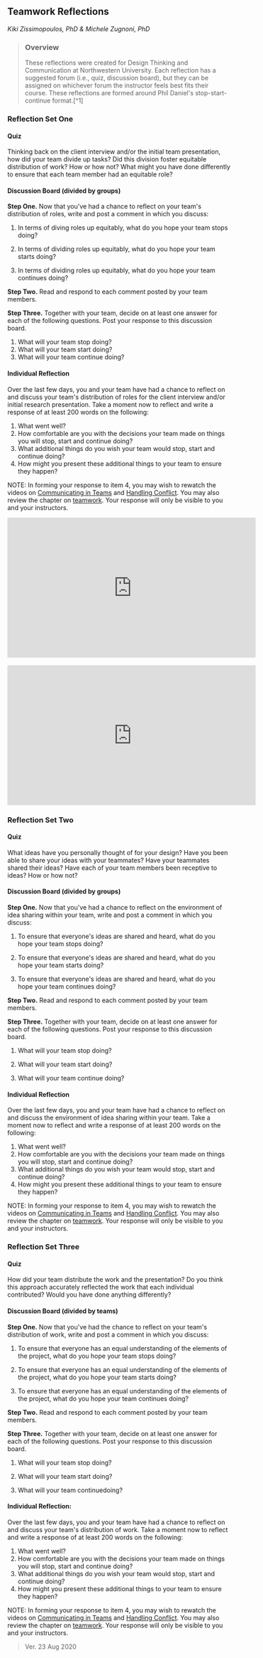 ## Teamwork Reflections

_Kiki Zissimopoulos, PhD & Michele Zugnoni, PhD_

> ### Overview
>
> These reflections were created for Design Thinking and Communication at Northwestern University. Each reflection has a suggested forum (i.e., quiz, discussion board), but they can be assigned on whichever forum the instructor feels best fits their course. These reflections are formed around Phil Daniel's stop-start-continue format.[^1]

### Reflection Set One

#### Quiz

Thinking back on the client interview and/or the initial team presentation, how did your team divide up tasks? Did this division foster equitable distribution of work? How or how not? What might you have done differently to ensure that each team member had an equitable role?

#### Discussion Board (divided by groups)

**Step One.** Now that you've had a chance to reflect on your team's distribution of roles, write and post a comment in which you discuss:

1. In terms of diving roles up equitably, what do you hope your team stops doing?

2. In terms of dividing roles up equitably, what do you hope your team starts doing?

3. In terms of dividing roles up equitably, what do you hope your team continues doing?

**Step Two.** Read and respond to each comment posted by your team members.

**Step Three.** Together with your team, decide on at least one answer for each of the following questions. Post your response to this discussion board.

1. What will your team stop doing?
2. What will your team start doing?
3. What will your team continue doing?

#### Individual Reflection

Over the last few days, you and your team have had a chance to reflect on and discuss your team's distribution of roles for the client interview and/or initial research presentation. Take a moment now to reflect and write a response of at least 200 words on the following:

1. What went well?
2. How comfortable are you with the decisions your team made on things you will stop, start and continue doing?
3. What additional things do you wish your team would stop, start and continue doing?
4. How might you present these additional things to your team to ensure they happen?

NOTE: In forming your response to item 4, you may wish to rewatch the videos on [Communicating in Teams](https://youtu.be/gfgqsDnovuQ) and [Handling Conflict](https://youtu.be/7FizImQAzc4). You may also review the chapter on [teamwork](chapter-4-all.md). Your response will only be visible to you and your instructors.

<div align="center"><iframe width="560" height="315" src="https://www.youtube-nocookie.com/embed/gfgqsDnovuQ?si=DHSAX8QoMmLy6U_1" title="YouTube video player" frameborder="0" allow="accelerometer; clipboard-write; encrypted-media; gyroscope; picture-in-picture; web-share" referrerpolicy="strict-origin-when-cross-origin" allowfullscreen></iframe></div>
<br>
<div align="center"><iframe width="560" height="315" src="https://www.youtube-nocookie.com/embed/7FizImQAzc4?si=IwVGaXLZ58-xPPZS" title="YouTube video player" frameborder="0" allow="accelerometer; clipboard-write; encrypted-media; gyroscope; picture-in-picture; web-share" referrerpolicy="strict-origin-when-cross-origin" allowfullscreen></iframe></div>

### Reflection Set Two

#### Quiz

What ideas have you personally thought of for your design? Have you been able to share your ideas with your teammates? Have your teammates shared their ideas? Have each of your team members been receptive to ideas? How or how not?

#### Discussion Board (divided by groups)

**Step One.** Now that you've had a chance to reflect on the environment of idea sharing within your team, write and post a comment in which you discuss:

1. To ensure that everyone's ideas are shared and heard, what do you hope your team stops doing?

2. To ensure that everyone's ideas are shared and heard, what do you hope your team starts doing?

3. To ensure that everyone's ideas are shared and heard, what do you hope your team continues doing?

**Step Two.** Read and respond to each comment posted by your team members.

**Step Three.** Together with your team, decide on at least one answer for each of the following questions. Post your response to this discussion board.

1. What will your team stop doing?

2. What will your team start doing?

3. What will your team continue doing?

#### Individual Reflection

Over the last few days, you and your team have had a chance to reflect on and discuss the environment of idea sharing within your team. Take a moment now to reflect and write a response of at least 200 words on the following:

1. What went well?
2. How comfortable are you with the decisions your team made on things you will stop, start and continue doing?
3. What additional things do you wish your team would stop, start and continue doing?
4. How might you present these additional things to your team to ensure they happen?

NOTE: In forming your response to item 4, you may wish to rewatch the videos on [Communicating in Teams](https://youtu.be/gfgqsDnovuQ) and [Handling Conflict](https://youtu.be/7FizImQAzc4). You may also review the chapter on [teamwork](chapter-4-all.md). Your response will only be visible to you and your instructors.

### Reflection Set Three

#### Quiz

How did your team distribute the work and the presentation? Do you think this approach accurately reflected the work that each individual contributed? Would you have done anything differently?

#### Discussion Board (divided by teams)

**Step One.** Now that you've had the chance to reflect on your team's distribution of work, write and post a comment in which you discuss:

1. To ensure that everyone has an equal understanding of the elements of the project, what do you hope your team stops doing?

2. To ensure that everyone has an equal understanding of the elements of the project, what do you hope your team starts doing?

3. To ensure that everyone has an equal understanding of the elements of the project, what do you hope your team continues doing?

**Step Two.** Read and respond to each comment posted by your team members.

**Step Three.** Together with your team, decide on at least one answer for each of the following questions. Post your response to this discussion board.

1. What will your team stop doing?

2. What will your team start doing?

3. What will your team continuedoing?

#### Individual Reflection:

Over the last few days, you and your team have had a chance to reflect on and discuss your team's distribution of work. Take a moment now to reflect and write a response of at least 200 words on the following:

1. What went well?
2. How comfortable are you with the decisions your team made on things you will stop, start and continue doing?
3. What additional things do you wish your team would stop, start and continue doing?
4. How might you present these additional things to your team to ensure they happen?

NOTE: In forming your response to item 4, you may wish to rewatch the videos on [Communicating in Teams](https://youtu.be/gfgqsDnovuQ) and [Handling Conflict](https://youtu.be/7FizImQAzc4). You may also review the chapter on [teamwork](chapter-4-all.md). Your response will only be visible to you and your instructors.

> Ver. 23 Aug 2020

